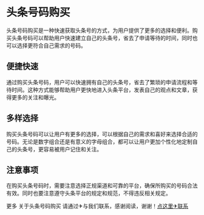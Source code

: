 # 头条号码购买

头条号码购买是一种快速获取头条号的方式，为用户提供了更多的选择和便利。购买头条号码可以帮助用户快速建立自己的头条号，省去了申请等待的时间，同时也可以选择更符合自己需求的号码。

## 便捷快速

通过购买头条号码，用户可以快速拥有自己的头条号，省去了繁琐的申请流程和等待时间。这种方式能够帮助用户更快地进入头条平台，发表自己的观点和文章，获得更多的关注和曝光。

## 多样选择

购买头条号码可以让用户有更多的选择，可以根据自己的需求和喜好来选择合适的号码。无论是数字组合还是有意义的字母组合，都可以让用户更加个性化地定制自己的头条号，更容易被用户记住和关注。

## 注意事项

在购买头条号码时，需要注意选择正规渠道和可靠的平台，确保所购买的号码合法有效。同时也要注意遵守头条平台的规定和规范，不得违反相关规定。

更多 关于头条号码购买 请通过✈与我们联系，感谢阅读，谢谢！[点这里✈联系](https://ss.k02.cc)